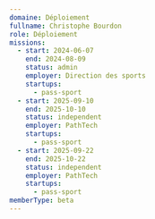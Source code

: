 ```yaml
---
domaine: Déploiement
fullname: Christophe Bourdon
role: Déploiement
missions:
  - start: 2024-06-07
    end: 2024-08-09
    status: admin
    employer: Direction des sports
    startups:
      - pass-sport
  - start: 2025-09-10
    end: 2025-10-10
    status: independent
    employer: PathTech
    startups:
      - pass-sport
  - start: 2025-09-22
    end: 2025-10-22
    status: independent
    employer: PathTech
    startups:
      - pass-sport
memberType: beta
---
```

